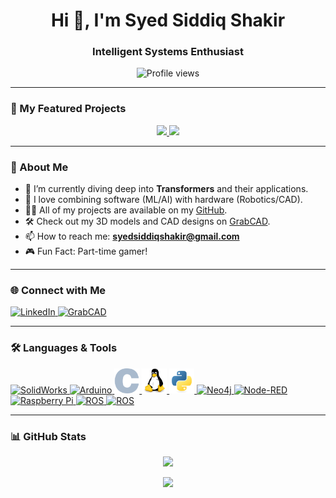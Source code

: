 <h1 align="center">Hi 👋, I'm Syed Siddiq Shakir</h1>
<h3 align="center">Intelligent Systems Enthusiast</h3>

<p align="center">
  <img src="https://komarev.com/ghpvc/?username=SyedSiddiqShakir&label=Profile%20views&color=cc0000&style=flat" alt="Profile views"/>
</p>

---

### 🚀 My Featured Projects

<p align="center">
  <a href="https://github.com/SyedSiddiqShakir/REPO_NAME_1" target="_blank">
    <img src="https://github-readme-stats-sigma-five.vercel.app/api/pin/?username=SyedSiddiqShakir&repo=chess_foehn&theme=great-gatsby" />
  </a>
  <a href="https://github.com/SyedSiddiqShakir/REPO_NAME_2" target="_blank">
    <img src="https://github-readme-stats-sigma-five.vercel.app/api/pin/?username=SyedSiddiqShakir&repo=Autonomous_RockyBorg&theme=great-gatsby" />
  </a>
</p>

---

### 🧐 About Me

- 🔭 I’m currently diving deep into **Transformers** and their applications.
- 🤖 I love combining software (ML/AI) with hardware (Robotics/CAD).
- 👨‍💻 All of my projects are available on my [GitHub](https://github.com/SyedSiddiqShakir?tab=repositories).
- 🛠 Check out my 3D models and CAD designs on [GrabCAD](https://grabcad.com/syed.siddiq.shakir-1).
- 📫 How to reach me: **syedsiddiqshakir@gmail.com**
- 🎮 Fun Fact: Part-time gamer!

---

### 🌐 Connect with Me

<p align="left">
  <a href="https://linkedin.com/in/syedsiddiqshakir" target="_blank">
    <img src="https://raw.githubusercontent.com/rahuldkjain/github-profile-readme-generator/master/src/images/icons/Social/linked-in-alt.svg" alt="LinkedIn" width="30" height="30"/>
  </a>
  <a href="https://grabcad.com/syed.siddiq.shakir-1" target="_blank">
    <img src="https://d2t1xqejof9utc.cloudfront.net/screenshots/pics/07375ce62b9062da08818e6742e14792/large.png" alt="GrabCAD" width="30" height="30"/>
  </a>
</p>

---

### 🛠 Languages & Tools

<p align="left">
  <a href="https://www.solidworks.com" target="_blank">
    <img src="https://img.icons8.com/?size=256&id=62397&format=png" alt="SolidWorks" width="40" height="40"/>
  </a>
  <a href="https://www.arduino.cc/" target="_blank">
    <img src="https://cdn.worldvectorlogo.com/logos/arduino-1.svg" alt="Arduino" width="40" height="40"/>
  </a>
  <a href="https://www.cprogramming.com/" target="_blank">
    <img src="https://raw.githubusercontent.com/devicons/devicon/master/icons/c/c-original.svg" alt="C" width="40" height="40"/>
  </a>
  <a href="https://www.linux.org/" target="_blank">
    <img src="https://raw.githubusercontent.com/devicons/devicon/master/icons/linux/linux-original.svg" alt="Linux" width="40" height="40"/>
  </a>
  <a href="https://www.python.org" target="_blank">
    <img src="https://raw.githubusercontent.com/devicons/devicon/master/icons/python/python-original.svg" alt="Python" width="40" height="40"/>
  </a>
  <a href="https://neo4j.com/" target="_blank">
    <img src="https://encrypted-tbn0.gstatic.com/images?q=tbn:ANd9GcTmOZuTqPb6LhxyTyEUio8xxNxspa0gm-NncQ&s" alt="Neo4j" width="40" height="40"/>
  </a>
  <a href="https://nodered.org" target="_blank">
    <img src="https://nodered.org/about/resources/media/node-red-icon-2.png" alt="Node-RED" width="40" height="40"/>
  </a>
  <a href="https://www.raspberrypi.com/" target="_blank"> 
    <img src="https://upload.wikimedia.org/wikipedia/de/thumb/c/cb/Raspberry_Pi_Logo.svg/570px-Raspberry_Pi_Logo.svg.png" alt="Raspberry Pi" width="40" height="40"/> 
  </a>
  <a href="https://www.mysql.com/" target="_blank"> 
    <img src="https://symbols.getvecta.com/stencil_28/61_sql-database-generic.90b41636a8.svg" alt="ROS" width="40" height="40"/> 
  </a>
  <a href="https://www.ros.org/" target="_blank"> 
    <img src="https://miro.medium.com/v2/resize:fit:1024/0*WirAlt8hw1rC3ITU.png" alt="ROS" width="138" height="40"/> 
  </a>
</p>

---

### 📊 GitHub Stats

<p align="center">
  <img src="https://github-readme-stats-sigma-five.vercel.app/api?username=SyedSiddiqShakir&hide=prs&count_private=true&show_icons=true&theme=great-gatsby&hide_border=true" />
</p>

<p align="center">
  <img src="https://github-readme-stats-sigma-five.vercel.app/api/top-langs/?username=SyedSiddiqShakir&layout=compact&theme=great-gatsby&hide_border=true" />
</p>
